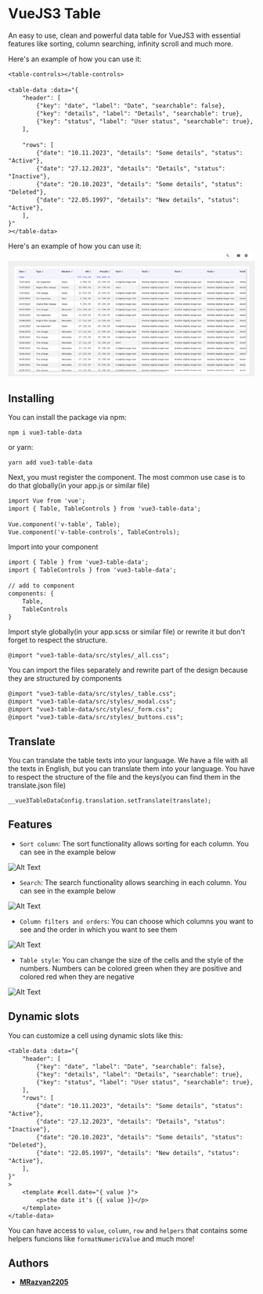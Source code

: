 # VueJS3 Table

An easy to use, clean and powerful data table for VueJS3 with essential features like sorting, column searching, infinity scroll and much more.

Here's an example of how you can use it:
```
<table-controls></table-controls>

<table-data :data="{
    "header": [
        {"key": "date", "label": "Date", "searchable": false},
        {"key": "details", "label": "Details", "searchable": true},
        {"key": "status", "label": "User status", "searchable": true},
    ],

    "rows": [
        {"date": "10.11.2023", "details": "Some details", "status": "Active"},
        {"date": "27.12.2023", "details": "Details", "status": "Inactive"},
        {"date": "20.10.2023", "details": "Some details", "status": "Deleted"},
        {"date": "22.05.1997", "details": "New details", "status": "Active"},
    ],
}"
></table-data>
```

Here's an example of how you can use it:
![Advanced Screenshot](./README/images/table.png)

## Installing
You can install the package via npm:

```
npm i vue3-table-data
```

or yarn:
```
yarn add vue3-table-data
```

Next, you must register the component. The most common use case is to do that globally(in your app.js or similar file)
```
import Vue from 'vue';
import { Table, TableControls } from 'vue3-table-data';

Vue.component('v-table', Table);
Vue.component('v-table-controls', TableControls);
```

Import into your component
```
import { Table } from 'vue3-table-data';
import { TableControls } from 'vue3-table-data';

// add to component
components: {
    Table,
    TableControls
}
```

Import style globally(in your app.scss or similar file) or rewrite it but don't forget to respect the structure.
```
@import "vue3-table-data/src/styles/_all.css";
```

You can import the files separately and rewrite part of the design because they are structured by components
```
@import "vue3-table-data/src/styles/_table.css";
@import "vue3-table-data/src/styles/_modal.css";
@import "vue3-table-data/src/styles/_form.css";
@import "vue3-table-data/src/styles/_buttons.css";
```

## Translate
You can translate the table texts into your language. We have a file with all the texts in English, but you can translate them into your language.
You have to respect the structure of the file and the keys(you can find them in the translate.json file)
```
__vue3TableDataConfig.translation.setTranslate(translate);
```

## Features
- `Sort column`: The sort functionality allows sorting for each column. You can see in the example below

![Alt Text](https://media.giphy.com/media/v1.Y2lkPTc5MGI3NjExNW1tcTdhZm1rdTI2NTZ3MnhkZjkyanVncDJiOGdlMWl4bnl5MGxhNiZlcD12MV9pbnRlcm5hbF9naWZfYnlfaWQmY3Q9Zw/uj5vHhqakJavxQc8A4/giphy.gif)

- `Search`: The search functionality allows searching in each column. You can see in the example below

![Alt Text](https://media.giphy.com/media/v1.Y2lkPTc5MGI3NjExbnpzYW55M2M0M3Z3bGd0ZjZsOGE5ZWRrOGdscjJvMm14dGs2Y2N4NyZlcD12MV9pbnRlcm5hbF9naWZfYnlfaWQmY3Q9Zw/ODjebMuRUM4Rf1ZT7s/giphy.gif)

- `Column filters and orders`: You can choose which columns you want to see and the order in which you want to see them

![Alt Text](https://media.giphy.com/media/v1.Y2lkPTc5MGI3NjExYW02Z2F5anpudWEzczQyMDN5ejdzbjVlNGNkMzBxb3J5bmVvMWk5YiZlcD12MV9pbnRlcm5hbF9naWZfYnlfaWQmY3Q9Zw/uDAjZvH6eUZiIuHPht/giphy.gif)

- `Table style`: You can change the size of the cells and the style of the numbers. Numbers can be colored green when they are positive and colored red when they are negative

![Alt Text](https://media.giphy.com/media/v1.Y2lkPTc5MGI3NjExbzh4eXl2MzZsejU0dWJraGY0MnV5cHhucDVlZW0zam41Y2hqMHhjMSZlcD12MV9pbnRlcm5hbF9naWZfYnlfaWQmY3Q9Zw/yZjKNX4YEDSiYpIhUD/giphy.gif)

## Dynamic slots
You can customize a cell using dynamic slots like this:
```
<table-data :data="{
    "header": [
        {"key": "date", "label": "Date", "searchable": false},
        {"key": "details", "label": "Details", "searchable": true},
        {"key": "status", "label": "User status", "searchable": true},
    ],
    "rows": [
        {"date": "10.11.2023", "details": "Some details", "status": "Active"},
        {"date": "27.12.2023", "details": "Details", "status": "Inactive"},
        {"date": "20.10.2023", "details": "Some details", "status": "Deleted"},
        {"date": "22.05.1997", "details": "New details", "status": "Active"},
    ],
}"
>
    <template #cell.date="{ value }">
        <p>the date it's {{ value }}</p>
    </template>
</table-data>
```
You can have access to `value`, `column`, `row` and `helpers` that contains some helpers funcions like `formatNumericValue` and much more!
## Authors
- **[MRazvan2205](https://github.com/MRazvan2205)**
